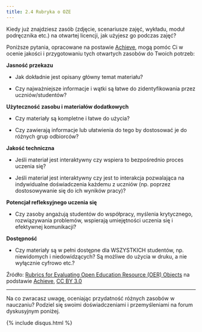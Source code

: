 ```yaml
---
title: 2.4 Rubryka o OZE
---
```


Kiedy już znajdziesz zasób (zdjęcie, scenariusze zajęć, wykładu, moduł podręcznika etc.) na otwartej licencji, jak użyjesz go podczas zajęć?

Poniższe pytania, opracowane na postawie [Achieve][1], mogą pomóc Ci w ocenie jakości i przygotowaniu tych otwartych zasobów do Twoich potrzeb:

**Jasność przekazu**
 
 - Jak dokładnie jest opisany główny temat materiału?

 - Czy najważniejsze informacje i wątki są łatwe do zidentyfikowania przez uczniów/studentów?

**Użyteczność zasobu i materiałów dodatkowych**
 
 - Czy materiały są kompletne i łatwe do użycia?

 - Czy zawierają informacje lub ułatwienia do tego by dostosować je do różnych grup odbiorców?

**Jakość techniczna**

 - Jeśli materiał jest interaktywny czy wspiera to bezpośrednio proces uczenia się?

 - Jeśli materiał jest interaktywny czy jest to interakcja pozwalająca na indywidualne doświadczenia każdemu z uczniów (np. poprzez dostosowywanie się do ich wyników pracy)?

**Potencjał refleksyjnego uczenia się**

 - Czy zasoby angażują studentów do współpracy, myślenia krytycznego, rozwiązywania problemów, wspierają umiejętności uczenia się i efektywnej komunikacji?

**Dostępność**

 - Czy materiały są w pełni dostępne dla WSZYSTKICH studentów, np. niewidomych i niedowidzących? Są możliwe do użycia w druku, a nie wyłącznie cyfrowo etc.?


Źródło: [Rubrics for Evaluating Open Education Resource (OER) Objects][2] na podstawie [Achieve][3], [CC BY 3.0][4]


----------


Na co zwracasz uwagę, oceniając przydatność różnych zasobów w nauczaniu? Podziel się swoimi doświadczeniami i przemyśleniami na forum dyskusyjnym poniżej.


  [1]: http://www.achieve.org/oer-rubrics
  [2]: http://www.achieve.org/files/AchieveOERRubrics.pdf
  [3]: http://www.achieve.org/oer-rubrics
  [4]: http://creativecommons.org/licenses/by/3.0/
{% include disqus.html %}
